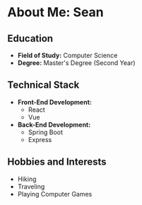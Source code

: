 # About Me: Sean

## Education
- **Field of Study:** Computer Science
- **Degree:** Master's Degree (Second Year)

## Technical Stack
- **Front-End Development:**
  - React
  - Vue
- **Back-End Development:**
  - Spring Boot
  - Express

## Hobbies and Interests
- Hiking
- Traveling
- Playing Computer Games
